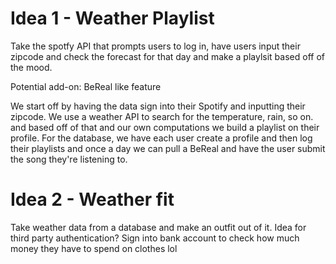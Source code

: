 # Idea 1 - Weather Playlist

Take the spotfy API that prompts users to log in, have users input their zipcode and check the forecast for that day and make a playlsit based off of the mood.

Potential add-on: BeReal like feature

We start off by having the data sign into their Spotify and inputting their zipcode. We use a weather API to search for the temperature, rain, so on. and based off of that and our own computations we build a playlist on their profile. For the database, we have each user create a profile and then log their playlists and once a day we can pull a BeReal and have the user submit the song they're listening to.

# Idea 2 - Weather fit

Take weather data from a database and make an outfit out of it. Idea for third party authentication? Sign into bank account to check how much money they have to spend on clothes lol


